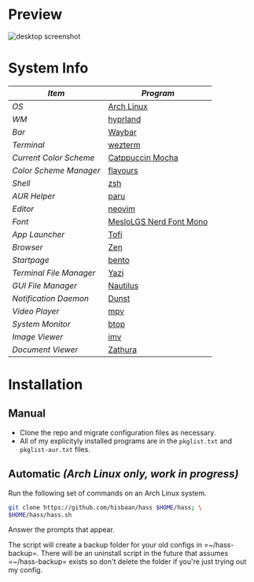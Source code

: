 # Preview

![desktop screenshot](https://github.com/user-attachments/assets/65257931-f886-403b-a82d-e7e740e8e203)

# System Info

| _Item_                  | _Program_                                                          |
| ----------------------- | ------------------------------------------------------------------ |
| _OS_                    | [Arch Linux](https://archlinux.org)                                |
| _WM_                    | [hyprland](https://hyprland.org/)                                  |
| _Bar_                   | [Waybar](https://github.com/Alexays/Waybar)                        |
| _Terminal_              | [wezterm](https://wezfurlong.org/wezterm/)                         |
| _Current Color Scheme_  | [Catppuccin Mocha](https://github.com/catppuccin/catppuccin)       |
| _Color Scheme Manager_  | [flavours](https://github.com/Misterio77/flavours)                 |
| _Shell_                 | [zsh](https://www.zsh.org/)                                        |
| _AUR Helper_            | [paru](https://github.com/Morganamilo/paru)                        |
| _Editor_                | [neovim](https://neovim.io)                                        |
| _Font_                  | [MesloLGS Nerd Font Mono](https://github.com/ryanoasis/nerd-fonts) |
| _App Launcher_          | [Tofi](https://github.com/philj56/tofi)                            |
| _Browser_               | [Zen](https://www.mozilla.org/firefox/)                            |
| _Startpage_             | [bento](https://github.com/MiguelRAvila/Bento)                     |
| _Terminal File Manager_ | [Yazi](https://github.com/sxyazi/yazi)                             |
| _GUI File Manager_      | [Nautilus](https://gitlab.gnome.org/GNOME/nautilus)                |
| _Notification Daemon_   | [Dunst](https://github.com/dunst-project/dunst)                    |
| _Video Player_          | [mpv](https://mpv.io/)                                             |
| _System Monitor_        | [btop](https://github.com/aristocratos/btop)                       |
| _Image Viewer_          | [imv](https://sr.ht/~exec64/imv/)                                  |
| _Document Viewer_       | [Zathura](https://pwmt.org/projects/zathura/)                      |

# Installation

## Manual

- Clone the repo and migrate configuration files as necessary.
- All of my explicityly installed programs are in the `pkglist.txt` and `pkglist-aur.txt` files.

## Automatic _(Arch Linux only, work in progress)_

Run the following set of commands on an Arch Linux system.

```sh
git clone https://github.com/hisbaan/hass $HOME/hass; \
$HOME/hass/hass.sh
```

Answer the prompts that appear.

The script will create a backup folder for your old configs in =~/hass-backup=. There will be an uninstall script in the future that assumes =~/hass-backup= exists so don't delete the folder if you're just trying out my config.

